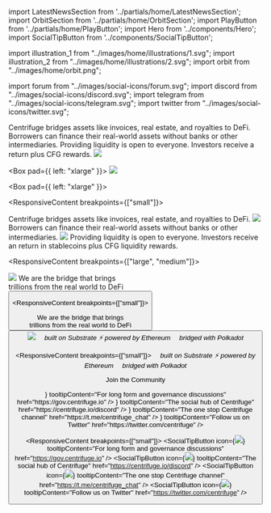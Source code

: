 <!-- Imports -->

import LatestNewsSection from '../partials/home/LatestNewsSection';
import OrbitSection from '../partials/home/OrbitSection';
import PlayButton from '../partials/home/PlayButton';
import Hero from '../components/Hero';
import SocialTipButton from '../components/SocialTipButton';

import illustration_1 from "../images/home/illustrations/1.svg";
import illustration_2 from "../images/home/illustrations/2.svg";
import orbit from "../images/home/orbit.png";

import forum from "../images/social-icons/forum.svg";
import discord from "../images/social-icons/discord.svg";
import telegram from "../images/social-icons/telegram.svg";
import twitter from "../images/social-icons/twitter.svg";

<!-- Intro -->
<Hero />

<Section>
<Box fill="horizontal" border />
</Section>

<!-- Second Section -->
<Section>
<ResponsiveContent breakpoints={["large", "medium"]}>
<Box gap="large">
<Row>

<Col span={3}>
<Box justify="between" flex="grow" gap="xlarge">
<Text size="large" textAlign="start">
Centrifuge bridges assets like invoices, real estate, and royalties to DeFi.
</Text>

<Text size="large" textAlign="start">
Borrowers can finance their real-world assets without banks or other intermediaries.
</Text>

<Text size="large" textAlign="start">
Providing liquidity is open to everyone. Investors receive a return  plus CFG rewards.
</Text>
</Box>
</Col>

<Col span={1} />

<Col span={8}>
<Box gap="medium">
<Image src={illustration_1} />

<Box pad={{ left: "xlarge" }}>
<Image src={illustration_2} />
</Box>
</Box>
</Col>

</Row>
<Row>
<Col span={4} />
<Col span={8}>

<Box pad={{ left: "xlarge" }}>
<PlayButton />
</Box>

</Col>
</Row>
</Box>
</ResponsiveContent>

<ResponsiveContent breakpoints={["small"]}>
<Box gap="xlarge">

<Text size="large" textAlign="start">
Centrifuge bridges assets like invoices, real estate, and royalties to DeFi.
</Text>

<Image src={illustration_1} />

<Text size="large" textAlign="start">
Borrowers can finance their real-world assets without banks or other intermediaries.
</Text>

<Image src={illustration_2} />

<Text size="large" textAlign="start">
Providing liquidity is open to everyone. Investors receive an return in stablecoins plus CFG liquidity rewards.
</Text>

<PlayButton />

</Box>
</ResponsiveContent>
</Section>

<!-- Orbit Section -->
<OrbitSection gap="large">
<Box>

<ResponsiveContent breakpoints={["large", "medium"]}>
<Row>
<Col span={6}>
<Image src={orbit} />
</Col>
<Col span={1} margin={{ bottom: "large" }} />
<Col span={5} align="end">
<Box gap="large">
<Text size="xlarge" weight={500} textAlign="start">We are the bridge that brings<br/>trillions from the real world to DeFi</Text>
<Button primary darkBackground color="black" label="About Centrifuge" alignSelf="start" href="/about" />
</Box>
</Col>
</Row>
</ResponsiveContent>



<ResponsiveContent breakpoints={["small"]}>
<Box gap="xlarge">

<Box gap="large">
<Text size="xlarge" weight={500} textAlign="center">We are the bridge that brings<br/>trillions from the real world to DeFi</Text>
<Button primary white label="About Centrifuge" alignSelf="center" href="/about" />
</Box>

<Image src={orbit} />

</Box>
</ResponsiveContent>

</Box>

<Box>
<ResponsiveContent breakpoints={["large", "medium"]}>
<Row>
<Col span={6}>
<Box direction="row" gap="medium" justify="center">
<Text textAlign="center"><em>‍🛠 built on Substrate</em></Text>
<Text textAlign="center"><em>⚡ powered by Ethereum</em></Text>
<Text textAlign="center"><em>🔗 bridged with Polkadot</em></Text>
</Box>
</Col>
</Row>
</ResponsiveContent>

<ResponsiveContent breakpoints={["small"]}>
<Box gap="medium">
<Text textAlign="center"><em>‍🛠 built on Substrate</em></Text>
<Text textAlign="center"><em>⚡ powered by Ethereum</em></Text>
<Text textAlign="center"><em>🔗 bridged with Polkadot</em></Text>
</Box>
</ResponsiveContent>
</Box>

</OrbitSection>

<!-- Social Buttons -->
<Section gap="large">

<Text color="dark-4" size="20px" textAlign="center" weight={500}>Join the Community</Text>

<Box>
<ResponsiveContent breakpoints={["large", "medium"]}>
<Box direction="row" gap="xxlarge" justify="center">
<SocialTipButton icon={<Image src={forum} />} tooltipContent="For long form and governance discussions" href="https://gov.centrifuge.io" />
<SocialTipButton icon={<Image src={discord} />} tooltipContent="The social hub of Centrifuge" href="https://centrifuge.io/discord" />
<SocialTipButton icon={<Image src={telegram} />} tooltipContent="The one stop Centrifuge channel" href="https://t.me/centrifuge_chat" />
<SocialTipButton icon={<Image src={twitter} />} tooltipContent="Follow us on Twitter" href="https://twitter.com/centrifuge" />
</Box>
</ResponsiveContent>

<ResponsiveContent breakpoints={["small"]}>
<Box gap="large">
<Box direction="row" gap="xlarge" justify="center">
<SocialTipButton icon={<Image src={forum} />} tooltipContent="For long form and governance discussions" href="https://gov.centrifuge.io" />
<SocialTipButton icon={<Image src={discord} />} tooltipContent="The social hub of Centrifuge" href="https://centrifuge.io/discord" />
</Box>
<Box direction="row" gap="xlarge" justify="center">
<SocialTipButton icon={<Image src={telegram} />} tooltipContent="The one stop Centrifuge channel" href="https://t.me/centrifuge_chat" />
<SocialTipButton icon={<Image src={twitter} />} tooltipContent="Follow us on Twitter" href="https://twitter.com/centrifuge" />
</Box>
</Box>
</ResponsiveContent>
</Box>

</Section>

<!-- Latest News -->
<Section>
<LatestNewsSection />
</Section>

